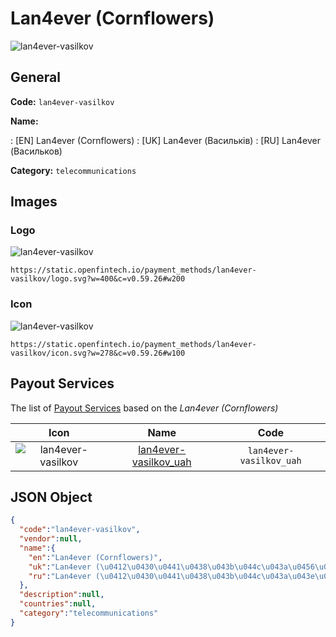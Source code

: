 
# Lan4ever (Cornflowers) 
![lan4ever-vasilkov](https://static.openfintech.io/payment_methods/lan4ever-vasilkov/logo.svg?w=400&c=v0.59.26#w200)  

## General 
**Code:** `lan4ever-vasilkov` 
 
**Name:** 
 
:	[EN] Lan4ever (Cornflowers) 
:	[UK] Lan4ever (Васильків) 
:	[RU] Lan4ever (Васильков) 
 
**Category:** `telecommunications` 
 

## Images 

### Logo 
![lan4ever-vasilkov](https://static.openfintech.io/payment_methods/lan4ever-vasilkov/logo.svg?w=400&c=v0.59.26#w200)  

```
https://static.openfintech.io/payment_methods/lan4ever-vasilkov/logo.svg?w=400&c=v0.59.26#w200
```  

### Icon 
![lan4ever-vasilkov](https://static.openfintech.io/payment_methods/lan4ever-vasilkov/icon.svg?w=278&c=v0.59.26#w100)  

```
https://static.openfintech.io/payment_methods/lan4ever-vasilkov/icon.svg?w=278&c=v0.59.26#w100
```  

## Payout Services 
 
The list of [Payout Services](/payout-services/) based on the _Lan4ever (Cornflowers)_ 

|Icon|Name|Code| 
|:---:|:---:|:---:| 
|![lan4ever-vasilkov](https://static.openfintech.io/payout_methods/lan4ever-vasilkov/icon.png?w=278&c=v0.59.26#w40) |[lan4ever-vasilkov_uah](/payout-services/lan4ever-vasilkov_uah/)|`lan4ever-vasilkov_uah`| 
 

## JSON Object 

```json
{
  "code":"lan4ever-vasilkov",
  "vendor":null,
  "name":{
    "en":"Lan4ever (Cornflowers)",
    "uk":"Lan4ever (\u0412\u0430\u0441\u0438\u043b\u044c\u043a\u0456\u0432)",
    "ru":"Lan4ever (\u0412\u0430\u0441\u0438\u043b\u044c\u043a\u043e\u0432)"
  },
  "description":null,
  "countries":null,
  "category":"telecommunications"
}
```  
